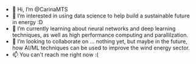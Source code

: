 - 👋 Hi, I’m @CarinaMTS
- 👀 I’m interested in using data science to help build a sustainable future in energy :D
- 🌱 I’m currently learning about neural networks and deep learning techniques, as well as high performance computing and parallilzation.
- 💞️ I’m looking to collaborate on ... nothing yet, but maybe in the future, how AI/ML techniques can be used to improve the wind energy sector.
- 📫 You can't reach me right now :( 

<!---
CarinaMTS/CarinaMTS is a ✨ special ✨ repository because its `README.md` (this file) appears on your GitHub profile.
You can click the Preview link to take a look at your changes.
--->
